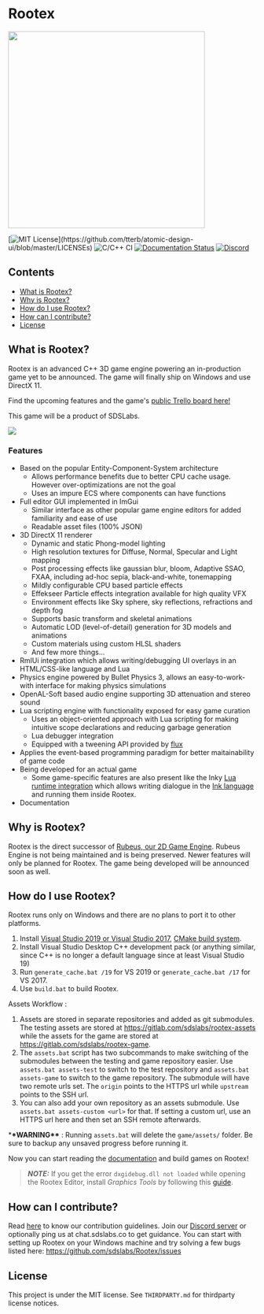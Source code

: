 # Rootex

<img src="/rootex/assets/rootex.png" width=400 />

[![MIT License](https://img.shields.io/apm/l/atomic-design-ui.svg?)](https://github.com/tterb/atomic-design-ui/blob/master/LICENSEs)
![C/C++ CI](https://github.com/sdslabs/Rootex/workflows/C/C++%20CI/badge.svg)
[![Documentation Status](https://readthedocs.org/projects/rootex/badge/?version=latest)](https://rootex.readthedocs.io/en/latest/?badge=latest)
[![Discord](https://discordapp.com/api/guilds/758961084337618944/embed.png)](https://discord.gg/dXkVEgTPu9)

## Contents

- [What is Rootex?](#what)
- [Why is Rootex?](#why)
- [How do I use Rootex?](#setup)
- [How can I contribute?](#how)
- [License](#license)

## <a name=what>What is Rootex?

Rootex is an advanced C++ 3D game engine powering an in-production game yet to be announced. The game will finally ship on Windows and use DirectX 11.

Find the upcoming features and the game's [public Trello board here!](https://trello.com/b/ES4oR0Gs/rootex-game)

This game will be a product of SDSLabs.

<img src="/rootex/assets/editor.png"/>

### Features

- Based on the popular Entity-Component-System architecture
  - Allows performance benefits due to better CPU cache usage. However over-optimizations are not the goal
  - Uses an impure ECS where components can have functions
- Full editor GUI implemented in ImGui
  - Similar interface as other popular game engine editors for added familiarity and ease of use
  - Readable asset files (100% JSON)
- 3D DirectX 11 renderer
  - Dynamic and static Phong-model lighting
  - High resolution textures for Diffuse, Normal, Specular and Light mapping
  - Post processing effects like gaussian blur, bloom, Adaptive SSAO, FXAA, including ad-hoc sepia, black-and-white, tonemapping
  - Mildly configurable CPU based particle effects
  - Effekseer Particle effects integration available for high quality VFX
  - Environment effects like Sky sphere, sky reflections, refractions and depth fog
  - Supports basic transform and skeletal animations
  - Automatic LOD (level-of-detail) generation for 3D models and animations
  - Custom materials using custom HLSL shaders
  - And few more things...
- RmlUi integration which allows writing/debugging UI overlays in an HTML/CSS-like language and Lua
- Physics engine powered by Bullet Physics 3, allows an easy-to-work-with interface for making physics simulations
- OpenAL-Soft based audio engine supporting 3D attenuation and stereo sound
- Lua scripting engine with functionality exposed for easy game curation
  - Uses an object-oriented approach with Lua scripting for making intuitive scope declarations and reducing garbage generation
  - Lua debugger integration
  - Equipped with a tweening API provided by [flux](https://github.com/rxi/flux)
- Applies the event-based programming paradigm for better maitainability of game code
- Being developed for an actual game
  - Some game-specific features are also present like the Inky [Lua runtime integration](https://github.com/astrochili/narrator/) which allows writing dialogue in the [Ink language](https://www.inklestudios.com/ink/) and running them inside Rootex.
- Documentation

## <a name=why>Why is Rootex?

Rootex is the direct successor of [Rubeus, our 2D Game Engine](https://github.com/sdslabs/Rubeus). Rubeus Engine is not being maintained and is being preserved. Newer features will only be planned for Rootex. The game being developed will be announced soon as well.

## <a name=setup>How do I use Rootex?

Rootex runs only on Windows and there are no plans to port it to other platforms.

1. Install [Visual Studio 2019 or Visual Studio 2017](https://visualstudio.microsoft.com/vs/), [CMake build system](https://cmake.org/download/).
2. Install Visual Studio Desktop C++ development pack (or anything similar, since C++ is no longer a default language since at least Visual Studio 19)
3. Run `generate_cache.bat /19` for VS 2019 or `generate_cache.bat /17` for VS 2017.
4. Use `build.bat` to build Rootex.

Assets Workflow :

1. Assets are stored in separate repositories and added as git submodules. The testing assets are stored at https://gitlab.com/sdslabs/rootex-assets while the assets for the game are stored at https://gitlab.com/sdslabs/rootex-game.
2. The `assets.bat` script has two subcommands to make switching of the submodules between the testing and game repository easier. Use `assets.bat assets-test` to switch to the test repository and `assets.bat assets-game` to switch to the game repository. The submodule will have two remote urls set. The `origin` points to the HTTPS url while `upstream` points to the SSH url.
3. You can also add your own repository as an assets submodule. Use `assets.bat assets-custom <url>` for that. If setting a custom url, use an HTTPS url here and then set an SSH remote afterwards.

\***\*WARNING\*\*** : Running `assets.bat` will delete the `game/assets/` folder. Be sure to backup any unsaved progress before running it.

Now you can start reading the [documentation](https://rootex.readthedocs.io/) and build games on Rootex!

> **_NOTE:_** If you get the error `dxgidebug.dll not loaded` while opening the Rootex Editor, install _Graphics Tools_ by following this [guide](https://docs.microsoft.com/en-us/windows/uwp/gaming/use-the-directx-runtime-and-visual-studio-graphics-diagnostic-features).

## <a name=how>How can I contribute?

Read [here](CONTRIBUTING.md) to know our contribution guidelines. Join our [Discord server](https://discord.gg/dXkVEgTPu9) or optionally ping us at chat.sdslabs.co to get guidance. You can start with setting up Rootex on your Windows machine and try solving a few bugs listed here: https://github.com/sdslabs/Rootex/issues

## <a name=license>License

This project is under the MIT license. See `THIRDPARTY.md` for thirdparty license notices.
